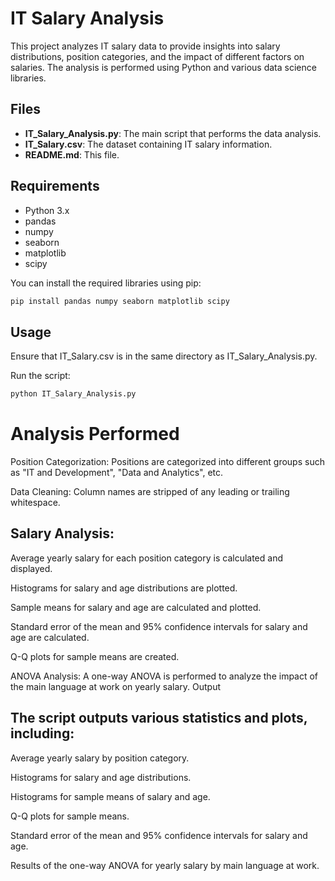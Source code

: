 # IT Salary Analysis

This project analyzes IT salary data to provide insights into salary distributions, position categories, and the impact of different factors on salaries. The analysis is performed using Python and various data science libraries.

## Files

- **IT_Salary_Analysis.py**: The main script that performs the data analysis.
- **IT_Salary.csv**: The dataset containing IT salary information.
- **README.md**: This file.

## Requirements

- Python 3.x
- pandas
- numpy
- seaborn
- matplotlib
- scipy

You can install the required libraries using pip:

```bash
pip install pandas numpy seaborn matplotlib scipy
```

## Usage
Ensure that IT_Salary.csv is in the same directory as IT_Salary_Analysis.py.

Run the script:

```bash
python IT_Salary_Analysis.py
```

# Analysis Performed

Position Categorization: Positions are categorized into different groups such as "IT and Development", "Data and Analytics", etc.

Data Cleaning: Column names are stripped of any leading or trailing whitespace.

## Salary Analysis:

Average yearly salary for each position category is calculated and displayed.

Histograms for salary and age distributions are plotted.

Sample means for salary and age are calculated and plotted.

Standard error of the mean and 95% confidence intervals for salary and age are calculated.

Q-Q plots for sample means are created.

ANOVA Analysis: A one-way ANOVA is performed to analyze the impact of the main language at work on yearly salary.
Output

## The script outputs various statistics and plots, including:

Average yearly salary by position category.

Histograms for salary and age distributions.

Histograms for sample means of salary and age.

Q-Q plots for sample means.

Standard error of the mean and 95% confidence intervals for salary and age.

Results of the one-way ANOVA for yearly salary by main language at work.
